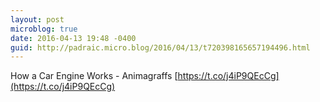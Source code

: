 ```yaml
---
layout: post
microblog: true
date: 2016-04-13 19:48 -0400
guid: http://padraic.micro.blog/2016/04/13/t720398165657194496.html
---
```

How a Car Engine Works - Animagraffs [https://t.co/j4iP9QEcCg](https://t.co/j4iP9QEcCg)
